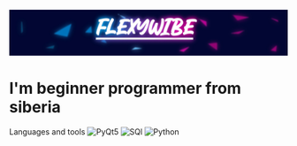 [![Header](https://github.com/flexyw1be/flexyw1be/blob/main/assets/tyyHGCSIvFEGwKjBO3pZtYCdZ5g-Z8uoN5G29jZxz37eqgXN02bUYcFGjj4BbdXgpBICp7BXwKMGmcWT-duLd9Hj.jpg)](https://github.com/flexyw1be/flexyw1be/blob/main/assets/tyyHGCSIvFEGwKjBO3pZtYCdZ5g-Z8uoN5G29jZxz37eqgXN02bUYcFGjj4BbdXgpBICp7BXwKMGmcWT-duLd9Hj.jpg)

# I'm beginner programmer from siberia


Languages and tools
![PyQt5](https://img.shields.io/badge/-PyQt5-FF1493?style=flat-square&logo=qt)
![SQl](https://img.shields.io/badge/-SQL-008B8B?style=flat-square&logo=mysql)
![Python](https://img.shields.io/badge/-Python-00FF00?style=flat-square&logo=python)
